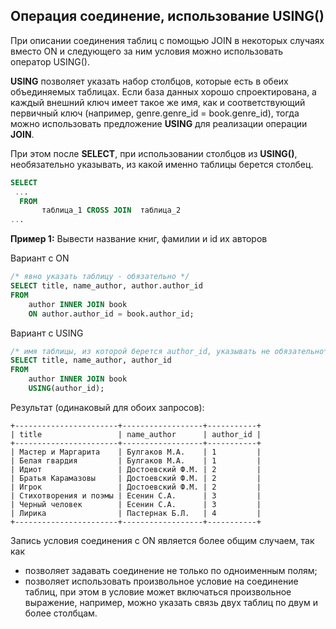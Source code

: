 ## Операция соединение, использование USING()

При описании соединения таблиц с помощью JOIN в некоторых случаях вместо ON и следующего за ним условия можно использовать оператор USING().

**USING** позволяет указать набор столбцов, которые есть в обеих объединяемых таблицах. Если база данных хорошо спроектирована, а каждый внешний ключ имеет такое же имя, как и соответствующий первичный ключ (например, genre.genre_id = book.genre_id), тогда можно использовать предложение **USING** для реализации операции **JOIN**. 

При этом после **SELECT**, при использовании столбцов из **USING()**, необязательно указывать, из какой именно таблицы берется столбец.

```sql
SELECT
 ...
  FROM
       таблица_1 CROSS JOIN  таблица_2
...
```

**Пример 1:** Вывести название книг, фамилии и id их авторов  

Вариант с ON 
```sql
/* явно указать таблицу - обязательно */
SELECT title, name_author, author.author_id 
FROM 
    author INNER JOIN book
    ON author.author_id = book.author_id;
```

Вариант с USING
```sql
/* имя таблицы, из которой берется author_id, указывать не обязательно*/
SELECT title, name_author, author_id 
FROM 
    author INNER JOIN book
    USING(author_id);
```

Результат (одинаковый для обоих запросов):
```
+-----------------------+------------------+-----------+
| title                 | name_author      | author_id |
+-----------------------+------------------+-----------+
| Мастер и Маргарита    | Булгаков М.А.    | 1         |
| Белая гвардия         | Булгаков М.А.    | 1         |
| Идиот                 | Достоевский Ф.М. | 2         |
| Братья Карамазовы     | Достоевский Ф.М. | 2         |
| Игрок                 | Достоевский Ф.М. | 2         |
| Стихотворения и поэмы | Есенин С.А.      | 3         |
| Черный человек        | Есенин С.А.      | 3         |
| Лирика                | Пастернак Б.Л.   | 4         |
+-----------------------+------------------+-----------+
```
Запись условия соединения с ON является более общим случаем, так как

- позволяет задавать соединение не только по одноименным полям;
- позволяет использовать произвольное условие на соединение таблиц, при этом в условие может включаться произвольное выражение, например, можно указать связь двух таблиц по двум и более столбцам.
